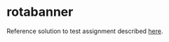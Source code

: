rotabanner
====================

Reference solution to test assignment described [here](https://gist.github.com/olegvg/87c02a018db44441e2cd6fdf75f51321).


